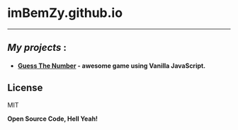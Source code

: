 # imBemZy.github.io

---

## _My projects_ :

- #### [Guess The Number](https://imbemzy.github.io/Guess-The-Number/) - awesome game using Vanilla JavaScript.


## License

MIT

**Open Source Code, Hell Yeah!**
